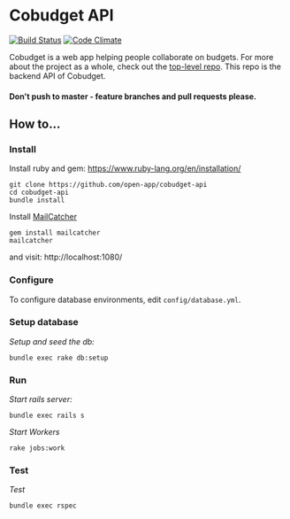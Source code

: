 # Cobudget API

[![Build Status](https://travis-ci.org/cobudget/cobudget-api.svg?branch=master)](https://travis-ci.org/open-app/cobudget-api)
[![Code Climate](https://codeclimate.com/github/cobudget/cobudget-api/badges/gpa.svg)](https://codeclimate.com/github/cobudget/cobudget-api)

Cobudget is a web app helping people collaborate on budgets. For more about the project as a whole, check out the [top-level repo](https://github.com/open-app/cobudget). This repo is the backend API of Cobudget.

#### Don't push to master - feature branches and pull requests please.

## How to...

### Install

Install ruby and gem: https://www.ruby-lang.org/en/installation/

```
git clone https://github.com/open-app/cobudget-api
cd cobudget-api
bundle install
```

Install [MailCatcher](http://mailcatcher.me/)

```
gem install mailcatcher
mailcatcher
```

and visit: http://localhost:1080/

### Configure

To configure database environments, edit `config/database.yml`.

### Setup database

*Setup and seed the db:*

```
bundle exec rake db:setup
```

### Run

*Start rails server:*

```
bundle exec rails s
```

*Start Workers*

```
rake jobs:work
```

### Test

*Test*

```
bundle exec rspec
```
